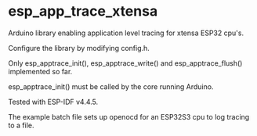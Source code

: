 # esp_app_trace_xtensa
Arduino library enabling application level tracing for xtensa ESP32 cpu's.

Configure the library by modifying config.h.

Only esp_apptrace_init(), esp_apptrace_write() and esp_apptrace_flush() implemented so far.

esp_apptrace_init() must be called by the core running Arduino.

Tested with ESP-IDF v4.4.5.

The example batch file sets up openocd for an ESP32S3 cpu to log tracing to a file.